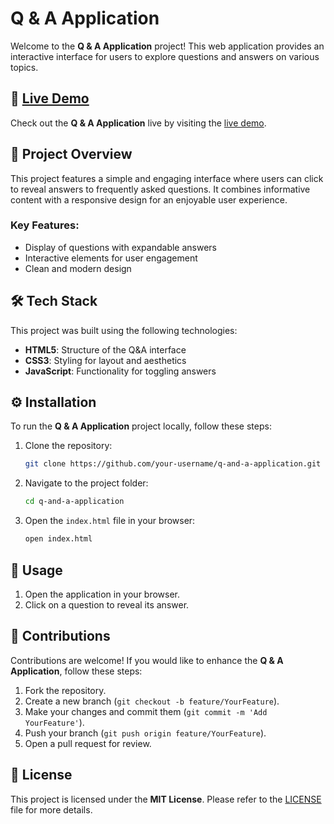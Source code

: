 # Q & A Application

Welcome to the **Q & A Application** project! This web application provides an interactive interface for users to explore questions and answers on various topics.

## 🔗 [Live Demo](https://q-a-ivory.vercel.app/)

Check out the **Q & A Application** live by visiting the [live demo](https://q-a-ivory.vercel.app/).

## 📖 Project Overview

This project features a simple and engaging interface where users can click to reveal answers to frequently asked questions. It combines informative content with a responsive design for an enjoyable user experience.

### Key Features:
- Display of questions with expandable answers
- Interactive elements for user engagement
- Clean and modern design

## 🛠️ Tech Stack

This project was built using the following technologies:

- **HTML5**: Structure of the Q&A interface
- **CSS3**: Styling for layout and aesthetics
- **JavaScript**: Functionality for toggling answers

## ⚙️ Installation

To run the **Q & A Application** project locally, follow these steps:

1. Clone the repository:
    ```bash
    git clone https://github.com/your-username/q-and-a-application.git
    ```

2. Navigate to the project folder:
    ```bash
    cd q-and-a-application
    ```

3. Open the `index.html` file in your browser:
    ```bash
    open index.html
    ```

## 🚀 Usage

1. Open the application in your browser.
2. Click on a question to reveal its answer.

## 🤝 Contributions

Contributions are welcome! If you would like to enhance the **Q & A Application**, follow these steps:

1. Fork the repository.
2. Create a new branch (`git checkout -b feature/YourFeature`).
3. Make your changes and commit them (`git commit -m 'Add YourFeature'`).
4. Push your branch (`git push origin feature/YourFeature`).
5. Open a pull request for review.

## 📜 License

This project is licensed under the **MIT License**. Please refer to the [LICENSE](../LICENSE) file for more details.
